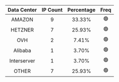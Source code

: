 | Data Center | IP Count | Percentage | Freq |
|:------------:|:--------:|:-----------:|:-----:|
| AMAZON | 9 | 33.33% | 🟢 |
| HETZNER | 7 | 25.93% | 🟢 |
| OVH | 2 | 7.41% | 🟢 |
| Alibaba | 1 | 3.70% | 🟢 |
| Interserver | 1 | 3.70% | 🟢 |
| OTHER | 7 | 25.93% | 🟢 |